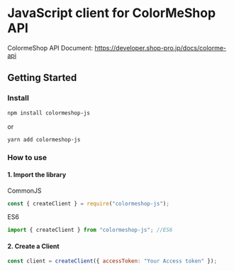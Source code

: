 # JavaScript client for ColorMeShop API

ColormeShop API Document: https://developer.shop-pro.jp/docs/colorme-api

## Getting Started

### Install

```bash
npm install colormeshop-js
```

or

```bash
yarn add colormeshop-js
```

### How to use

#### 1. Import the library

CommonJS

```javascript
const { createClient } = require("colormeshop-js");
```

ES6

```javascript
import { createClient } from "colormeshop-js"; //ES6
```

#### 2. Create a Client

```javascript
const client = createClient({ accessToken: "Your Access token" });
```
